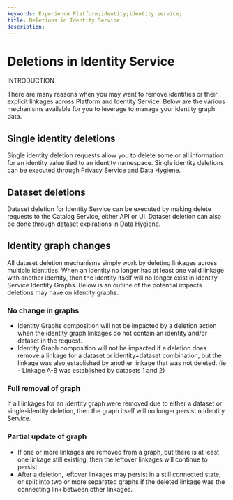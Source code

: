 ```yaml
---
keywords: Experience Platform;identity;identity service;
title: Deletions in Identity Service
description: 
---
```

# Deletions in Identity Service

INTRODUCTION

There are many reasons when you may want to remove identities or their explicit linkages across Platform and Identity Service. Below are the various mechanisms available for you to leverage to manage your identity graph data.

## Single identity deletions

Single identity deletion requests allow you to delete some or all information for an identity value tied to an identity namespace. Single identity deletions can be executed through Privacy Service and Data Hygiene.

## Dataset deletions 

Dataset deletion for Identity Service can be executed by making delete requests to the Catalog Service, either API or UI. Dataset deletion can also be done through dataset expirations in Data Hygiene.

## Identity graph changes

All dataset deletion mechanisms simply work by deleting linkages across multiple identities. When an identity no longer has at least one valid linkage with another identity, then the identity itself will no longer exist in Identity Service Identity Graphs. Below is an outline of the potential impacts deletions may have on identity graphs. 

### No change in graphs

* Identity Graphs composition will not be impacted by a deletion action when the identity graph linkages do not contain an identity and/or dataset in the request. 
* Identity Graph composition will not be impacted if a deletion does remove a linkage for a dataset or identity+dataset combination, but the linkage was also established by another linkage that was not deleted. (ie - Linkage A-B was established by datasets 1 and 2)

### Full removal of graph

If all linkages for an identity graph were removed due to either a dataset or single-identity deletion, then the graph itself will no longer persist n Identity Service. 

### Partial update of graph

* If one or more linkages are removed from a graph, but there is at least one linkage still existing, then the leftover linkages will continue to persist.
* After a deletion, leftover linkages may persist in a still connected state, or split into two or more separated graphs if the deleted linkage was the connecting link between other linkages. 